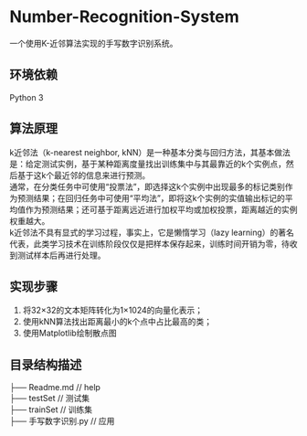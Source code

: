 # Number-Recognition-System  
一个使用K-近邻算法实现的手写数字识别系统。  


## 环境依赖  
Python 3  


## 算法原理  
  k近邻法（k-nearest neighbor, kNN）是一种基本分类与回归方法，其基本做法是：给定测试实例，基于某种距离度量找出训练集中与其最靠近的k个实例点，然后基于这k个最近邻的信息来进行预测。  
  通常，在分类任务中可使用“投票法”，即选择这k个实例中出现最多的标记类别作为预测结果；在回归任务中可使用“平均法”，即将这k个实例的实值输出标记的平均值作为预测结果；还可基于距离远近进行加权平均或加权投票，距离越近的实例权重越大。  
  k近邻法不具有显式的学习过程，事实上，它是懒惰学习（lazy learning）的著名代表，此类学习技术在训练阶段仅仅是把样本保存起来，训练时间开销为零，待收到测试样本后再进行处理。  


## 实现步骤
1. 将32×32的文本矩阵转化为1×1024的向量化表示；
2. 使用kNN算法找出距离最小的k个点中占比最高的类；
3. 使用Matplotlib绘制散点图


## 目录结构描述  
├── Readme.md                   // help  
├── testSet                     // 测试集  
├── trainSet                    // 训练集  
├── 手写数字识别.py              // 应用  
